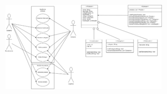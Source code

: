 ![Meu UML](https://github.com/Incivius/BERTOTI/blob/main/Engenharia%20de%20Software/Minha%20Uml/Meu%20primeiro%20diagrama.jpg?raw=true)

